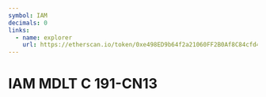 ```yaml
---
symbol: IAM
decimals: 0
links:
  - name: explorer
    url: https://etherscan.io/token/0xe498ED9b64f2a21060FF2B0Af8C84cfd4653D672
---
```


# IAM MDLT C 191-CN13
